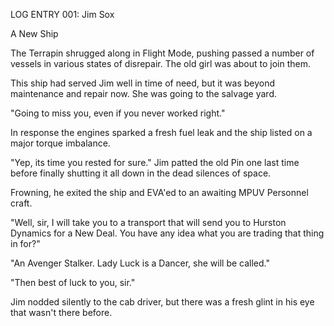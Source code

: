LOG ENTRY 001: Jim Sox

A New Ship

The Terrapin shrugged along in Flight Mode, pushing passed a number of vessels in various states of disrepair.  The old girl was about to join them.

This ship had served Jim well in time of need, but it was beyond maintenance and repair now.  She was going to the salvage yard.

"Going to miss you, even if you never worked right."  

In response the engines sparked a fresh fuel leak and the ship listed on a major torque imbalance.

"Yep, its time you rested for sure." Jim patted the old Pin one last time before finally shutting it all down in the dead silences of space.

Frowning, he exited the ship and EVA'ed to an awaiting MPUV Personnel craft.

"Well, sir, I will take you to a transport that will send you to Hurston Dynamics for a New Deal. You have any idea what you are trading that thing in for?"

"An Avenger Stalker. Lady Luck is a Dancer, she will be called."

"Then best of luck to you, sir."

Jim nodded silently to the cab driver, but there was a fresh glint in his eye that wasn't there before.